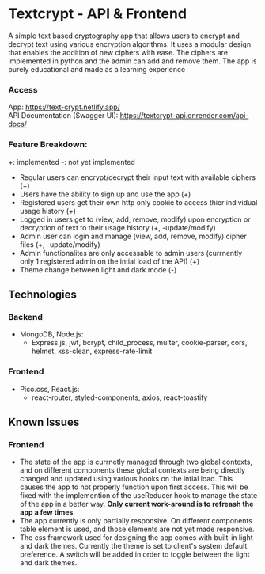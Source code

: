 # Textcrypt - API & Frontend

A simple text based cryptography app that allows users to encrypt and decrypt text using various encryption algorithms. It uses a modular design that enables the addition of new ciphers with ease. The ciphers are implemented in python and the admin can add and remove them. The app is purely educational and made as a learning experience

### Access

App: https://text-crypt.netlify.app/
<br>
API Documentation (Swagger UI): https://textcrypt-api.onrender.com/api-docs/

### Feature Breakdown:

+: implemented
-: not yet implemented

- Regular users can encrypt/decrypt their input text with available ciphers (+)
- Users have the ability to sign up and use the app (+)
- Registered users get their own http only cookie to access thier individual usage history (+)
- Logged in users get to (view, add, remove, modify) upon encryption or decryption of text to their usage history (+, -update/modify)
- Admin user can login and manage (view, add, remove, modify) cipher files (+, -update/modify)
- Admin functionalites are only accessable to admin users (currnently only 1 registered admin on the intial load of the API) (+)
- Theme change between light and dark mode (-)

## Technologies

### Backend

- MongoDB, Node.js:
  - Express.js, jwt, bcrypt, child_process, multer, cookie-parser, cors, helmet, xss-clean, express-rate-limit

### Frontend

- Pico.css, React.js:
  - react-router, styled-components, axios, react-toastify

## Known Issues

### Frontend

- The state of the app is currnetly managed through two global contexts, and on different components these global contexts are being directly changed and updated using various hooks on the intial load. This causes the app to not properly function upon first access. This will be fixed with the implemention of the useReducer hook to manage the state of the app in a better way. **Only current work-around is to refreash the app a few times**
- The app currently is only partially responsive. On different components table element is used, and those elements are not yet made responsive.
- The css framework used for designing the app comes with built-in light and dark themes. Currently the theme is set to client's system default preference. A switch will be added in order to toggle between the light and dark themes.
